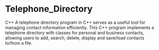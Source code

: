 # Telephone_Directory
C++
A telephone directory program in C++ serves as a useful tool for managing contact information efficiently.
This C++ program implements a telephone directory with classes for personal and business contacts, allowing users to add, search, delete, display and save/load contacts to/from a file.
